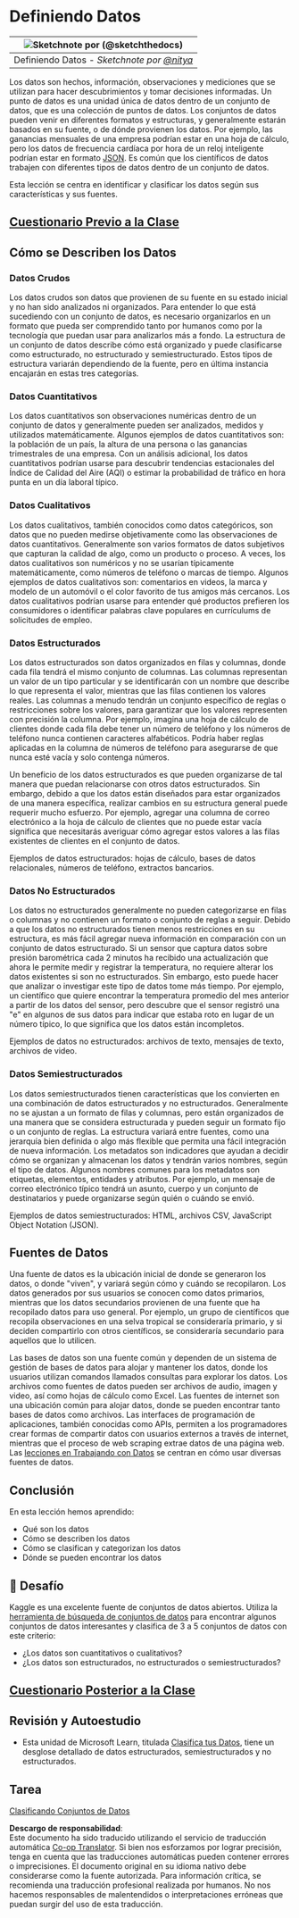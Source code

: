<!--
CO_OP_TRANSLATOR_METADATA:
{
  "original_hash": "356d12cffc3125db133a2d27b827a745",
  "translation_date": "2025-08-24T21:33:05+00:00",
  "source_file": "1-Introduction/03-defining-data/README.md",
  "language_code": "es"
}
-->
# Definiendo Datos

|![ Sketchnote por [(@sketchthedocs)](https://sketchthedocs.dev) ](../../sketchnotes/03-DefiningData.png)|
|:---:|
|Definiendo Datos - _Sketchnote por [@nitya](https://twitter.com/nitya)_ |

Los datos son hechos, información, observaciones y mediciones que se utilizan para hacer descubrimientos y tomar decisiones informadas. Un punto de datos es una unidad única de datos dentro de un conjunto de datos, que es una colección de puntos de datos. Los conjuntos de datos pueden venir en diferentes formatos y estructuras, y generalmente estarán basados en su fuente, o de dónde provienen los datos. Por ejemplo, las ganancias mensuales de una empresa podrían estar en una hoja de cálculo, pero los datos de frecuencia cardíaca por hora de un reloj inteligente podrían estar en formato [JSON](https://stackoverflow.com/a/383699). Es común que los científicos de datos trabajen con diferentes tipos de datos dentro de un conjunto de datos.

Esta lección se centra en identificar y clasificar los datos según sus características y sus fuentes.

## [Cuestionario Previo a la Clase](https://purple-hill-04aebfb03.1.azurestaticapps.net/quiz/4)

## Cómo se Describen los Datos

### Datos Crudos
Los datos crudos son datos que provienen de su fuente en su estado inicial y no han sido analizados ni organizados. Para entender lo que está sucediendo con un conjunto de datos, es necesario organizarlos en un formato que pueda ser comprendido tanto por humanos como por la tecnología que puedan usar para analizarlos más a fondo. La estructura de un conjunto de datos describe cómo está organizado y puede clasificarse como estructurado, no estructurado y semiestructurado. Estos tipos de estructura variarán dependiendo de la fuente, pero en última instancia encajarán en estas tres categorías.

### Datos Cuantitativos
Los datos cuantitativos son observaciones numéricas dentro de un conjunto de datos y generalmente pueden ser analizados, medidos y utilizados matemáticamente. Algunos ejemplos de datos cuantitativos son: la población de un país, la altura de una persona o las ganancias trimestrales de una empresa. Con un análisis adicional, los datos cuantitativos podrían usarse para descubrir tendencias estacionales del Índice de Calidad del Aire (AQI) o estimar la probabilidad de tráfico en hora punta en un día laboral típico.

### Datos Cualitativos
Los datos cualitativos, también conocidos como datos categóricos, son datos que no pueden medirse objetivamente como las observaciones de datos cuantitativos. Generalmente son varios formatos de datos subjetivos que capturan la calidad de algo, como un producto o proceso. A veces, los datos cualitativos son numéricos y no se usarían típicamente matemáticamente, como números de teléfono o marcas de tiempo. Algunos ejemplos de datos cualitativos son: comentarios en videos, la marca y modelo de un automóvil o el color favorito de tus amigos más cercanos. Los datos cualitativos podrían usarse para entender qué productos prefieren los consumidores o identificar palabras clave populares en currículums de solicitudes de empleo.

### Datos Estructurados
Los datos estructurados son datos organizados en filas y columnas, donde cada fila tendrá el mismo conjunto de columnas. Las columnas representan un valor de un tipo particular y se identificarán con un nombre que describe lo que representa el valor, mientras que las filas contienen los valores reales. Las columnas a menudo tendrán un conjunto específico de reglas o restricciones sobre los valores, para garantizar que los valores representen con precisión la columna. Por ejemplo, imagina una hoja de cálculo de clientes donde cada fila debe tener un número de teléfono y los números de teléfono nunca contienen caracteres alfabéticos. Podría haber reglas aplicadas en la columna de números de teléfono para asegurarse de que nunca esté vacía y solo contenga números.

Un beneficio de los datos estructurados es que pueden organizarse de tal manera que puedan relacionarse con otros datos estructurados. Sin embargo, debido a que los datos están diseñados para estar organizados de una manera específica, realizar cambios en su estructura general puede requerir mucho esfuerzo. Por ejemplo, agregar una columna de correo electrónico a la hoja de cálculo de clientes que no puede estar vacía significa que necesitarás averiguar cómo agregar estos valores a las filas existentes de clientes en el conjunto de datos.

Ejemplos de datos estructurados: hojas de cálculo, bases de datos relacionales, números de teléfono, extractos bancarios.

### Datos No Estructurados
Los datos no estructurados generalmente no pueden categorizarse en filas o columnas y no contienen un formato o conjunto de reglas a seguir. Debido a que los datos no estructurados tienen menos restricciones en su estructura, es más fácil agregar nueva información en comparación con un conjunto de datos estructurado. Si un sensor que captura datos sobre presión barométrica cada 2 minutos ha recibido una actualización que ahora le permite medir y registrar la temperatura, no requiere alterar los datos existentes si son no estructurados. Sin embargo, esto puede hacer que analizar o investigar este tipo de datos tome más tiempo. Por ejemplo, un científico que quiere encontrar la temperatura promedio del mes anterior a partir de los datos del sensor, pero descubre que el sensor registró una "e" en algunos de sus datos para indicar que estaba roto en lugar de un número típico, lo que significa que los datos están incompletos.

Ejemplos de datos no estructurados: archivos de texto, mensajes de texto, archivos de video.

### Datos Semiestructurados
Los datos semiestructurados tienen características que los convierten en una combinación de datos estructurados y no estructurados. Generalmente no se ajustan a un formato de filas y columnas, pero están organizados de una manera que se considera estructurada y pueden seguir un formato fijo o un conjunto de reglas. La estructura variará entre fuentes, como una jerarquía bien definida o algo más flexible que permita una fácil integración de nueva información. Los metadatos son indicadores que ayudan a decidir cómo se organizan y almacenan los datos y tendrán varios nombres, según el tipo de datos. Algunos nombres comunes para los metadatos son etiquetas, elementos, entidades y atributos. Por ejemplo, un mensaje de correo electrónico típico tendrá un asunto, cuerpo y un conjunto de destinatarios y puede organizarse según quién o cuándo se envió.

Ejemplos de datos semiestructurados: HTML, archivos CSV, JavaScript Object Notation (JSON).

## Fuentes de Datos

Una fuente de datos es la ubicación inicial de donde se generaron los datos, o donde "viven", y variará según cómo y cuándo se recopilaron. Los datos generados por sus usuarios se conocen como datos primarios, mientras que los datos secundarios provienen de una fuente que ha recopilado datos para uso general. Por ejemplo, un grupo de científicos que recopila observaciones en una selva tropical se consideraría primario, y si deciden compartirlo con otros científicos, se consideraría secundario para aquellos que lo utilicen.

Las bases de datos son una fuente común y dependen de un sistema de gestión de bases de datos para alojar y mantener los datos, donde los usuarios utilizan comandos llamados consultas para explorar los datos. Los archivos como fuentes de datos pueden ser archivos de audio, imagen y video, así como hojas de cálculo como Excel. Las fuentes de internet son una ubicación común para alojar datos, donde se pueden encontrar tanto bases de datos como archivos. Las interfaces de programación de aplicaciones, también conocidas como APIs, permiten a los programadores crear formas de compartir datos con usuarios externos a través de internet, mientras que el proceso de web scraping extrae datos de una página web. Las [lecciones en Trabajando con Datos](../../../../../../../../../2-Working-With-Data) se centran en cómo usar diversas fuentes de datos.

## Conclusión

En esta lección hemos aprendido:

- Qué son los datos
- Cómo se describen los datos
- Cómo se clasifican y categorizan los datos
- Dónde se pueden encontrar los datos

## 🚀 Desafío

Kaggle es una excelente fuente de conjuntos de datos abiertos. Utiliza la [herramienta de búsqueda de conjuntos de datos](https://www.kaggle.com/datasets) para encontrar algunos conjuntos de datos interesantes y clasifica de 3 a 5 conjuntos de datos con este criterio:

- ¿Los datos son cuantitativos o cualitativos?
- ¿Los datos son estructurados, no estructurados o semiestructurados?

## [Cuestionario Posterior a la Clase](https://purple-hill-04aebfb03.1.azurestaticapps.net/quiz/5)

## Revisión y Autoestudio

- Esta unidad de Microsoft Learn, titulada [Clasifica tus Datos](https://docs.microsoft.com/en-us/learn/modules/choose-storage-approach-in-azure/2-classify-data), tiene un desglose detallado de datos estructurados, semiestructurados y no estructurados.

## Tarea

[Clasificando Conjuntos de Datos](assignment.md)

**Descargo de responsabilidad**:  
Este documento ha sido traducido utilizando el servicio de traducción automática [Co-op Translator](https://github.com/Azure/co-op-translator). Si bien nos esforzamos por lograr precisión, tenga en cuenta que las traducciones automáticas pueden contener errores o imprecisiones. El documento original en su idioma nativo debe considerarse como la fuente autorizada. Para información crítica, se recomienda una traducción profesional realizada por humanos. No nos hacemos responsables de malentendidos o interpretaciones erróneas que puedan surgir del uso de esta traducción.